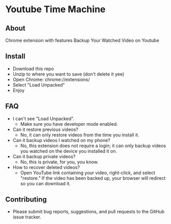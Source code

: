 # Youtube Time Machine
## About
Chrome extension with  features  Backup Your Watched Video on Youtube
## Install
- Download this repo
- Unzip to where you want to save (don't delete it yee)
- Open Chrome: chrome://extensions/
- Select "Load Unpacked"
- Enjoy
## FAQ
- I can't see "Load Unpacked".
  - Make sure you have developer mode enabled.
- Can it restore previous videos?
  - No, it can only restore videos from the time you install it.
- Can it backup videos I watched on my phone?
  - No, this extension does not require a login; it can only backup videos you watched on the device you installed it on.
- Can it backup private videos?
  - No, this is private, for you,  you know.
- How to recover deleted videos?
  - Open YouTube link containing your video, right-click, and select "restore." If the video has been backed up, your browser will redirect so you can download it.
## Contributing
- Please submit bug reports, suggestions, and pull requests to the GitHub issue tracker.
